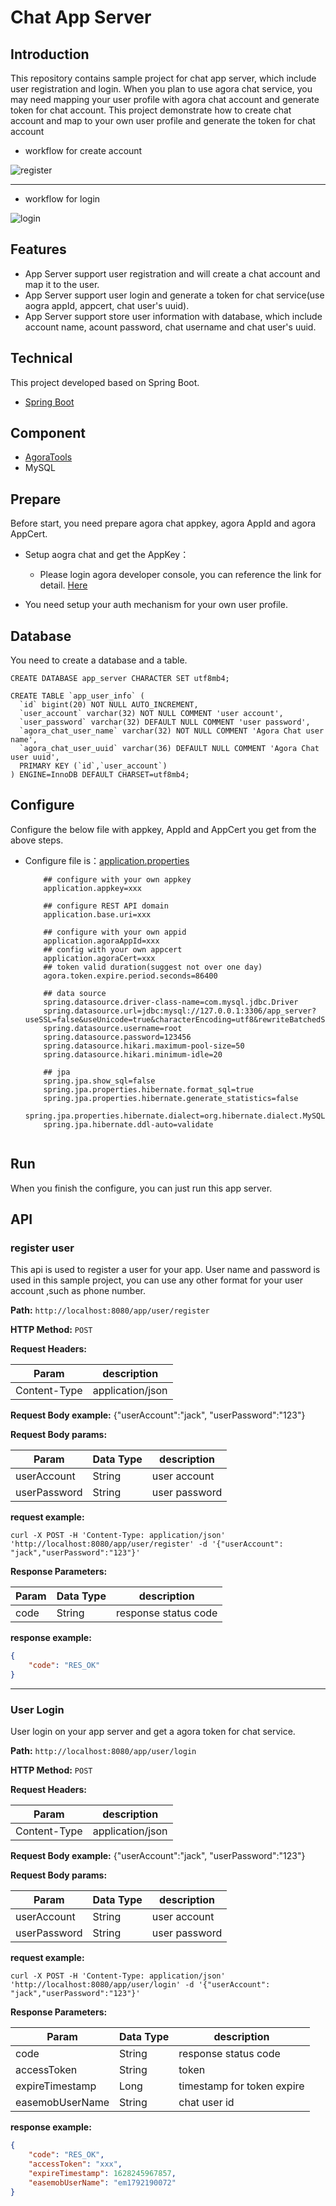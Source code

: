 # Chat App Server

## Introduction

This repository contains sample project for chat app server, which include user registration and login.
When you plan to use agora chat service, you may need mapping your user profile with agora chat account and generate token for chat account. This project demonstrate how to create chat account and map to your own user profile and generate the token for chat account


* workflow for create account

![register](https://user-images.githubusercontent.com/15087647/177251615-e13e8848-10a2-46ea-ba17-46422f6840d8.png)

---

* workflow for login

![login](https://user-images.githubusercontent.com/15087647/177251650-bea0ae76-1e6e-4ad5-9e21-6fd93bb1f9a5.png)

## Features

- App Server support user registration and will create a chat account and map it to the user.
- App Server support user login and generate a token for chat service(use aogra appId, appcert, chat user's uuid).
- App Server support store user information with database, which include account name, acount password, chat username and chat user's uuid.


## Technical

This project developed based on Spring Boot.

* [Spring Boot](https://spring.io/projects/spring-boot)

## Component

* [AgoraTools](https://github.com/AgoraIO/Tools/tree/dev/accesstoken2/DynamicKey/AgoraDynamicKey/java/src/main/java/io/agora)
* MySQL

## Prepare

Before start, you need prepare agora chat appkey, agora AppId and agora AppCert.

* Setup aogra chat and get the AppKey：
  - Please login agora developer console, you can reference the link for detail. [Here](https://docs-preprod.agora.io/en/agora-chat/enable_agora_chat?platform=RESTful)

* You need setup your auth mechanism for your own user profile.

## Database
You need to create a database and a table.

```
CREATE DATABASE app_server CHARACTER SET utf8mb4;
	
CREATE TABLE `app_user_info` (
  `id` bigint(20) NOT NULL AUTO_INCREMENT,
  `user_account` varchar(32) NOT NULL COMMENT 'user account',
  `user_password` varchar(32) DEFAULT NULL COMMENT 'user password',
  `agora_chat_user_name` varchar(32) NOT NULL COMMENT 'Agora Chat user name',
  `agora_chat_user_uuid` varchar(36) DEFAULT NULL COMMENT 'Agora Chat user uuid',
  PRIMARY KEY (`id`,`user_account`)
) ENGINE=InnoDB DEFAULT CHARSET=utf8mb4;
```

## Configure

Configure the below file with appkey, AppId and AppCert you get from the above steps.

* Configure file is：[application.properties](./agora-app-server/src/main/resources/application.properties)

  ```
      ## configure with your own appkey
      application.appkey=xxx
      
      ## configure REST API domain
      application.base.uri=xxx
      
      ## configure with your own appid
      application.agoraAppId=xxx
      ## config with your own appcert
      application.agoraCert=xxx
      ## token valid duration(suggest not over one day)
      agora.token.expire.period.seconds=86400
      
      ## data source
      spring.datasource.driver-class-name=com.mysql.jdbc.Driver
      spring.datasource.url=jdbc:mysql://127.0.0.1:3306/app_server?useSSL=false&useUnicode=true&characterEncoding=utf8&rewriteBatchedStatements=true
      spring.datasource.username=root
      spring.datasource.password=123456
      spring.datasource.hikari.maximum-pool-size=50
      spring.datasource.hikari.minimum-idle=20
  
      ## jpa
      spring.jpa.show_sql=false
      spring.jpa.properties.hibernate.format_sql=true
      spring.jpa.properties.hibernate.generate_statistics=false
      spring.jpa.properties.hibernate.dialect=org.hibernate.dialect.MySQL57Dialect
      spring.jpa.hibernate.ddl-auto=validate
      
  ```

## Run

When you finish the configure, you can just run this app server.

## API

### register user


This api is used to register a user for your app. User name and password is used in this sample project, you can use any other format for your user account ,such as phone number.

**Path:** `http://localhost:8080/app/user/register`

**HTTP Method:** `POST`

**Request Headers:** 

| Param        | description      |
| ------------ | ---------------- |
| Content-Type | application/json |

**Request Body example:** 
{"userAccount":"jack", "userPassword":"123"}

**Request Body params:** 

| Param        | Data Type | description   |
| ------------ | --------- | ------------- |
| userAccount  | String    | user account  |
| userPassword | String    | user password |


**request example:**

```
curl -X POST -H 'Content-Type: application/json' 'http://localhost:8080/app/user/register' -d '{"userAccount": "jack","userPassword":"123"}'
```

**Response Parameters:**

| Param           | Data Type | description          |
| --------------- | --------- | -------------------- |
| code            | String    | response status code |

**response example:**

```json
{
    "code": "RES_OK"
}
```

---

### User Login

User login on your app server and get a agora token for chat service.

**Path:** `http://localhost:8080/app/user/login`

**HTTP Method:** `POST`

**Request Headers:** 

| Param        | description      |
| ------------ | ---------------- |
| Content-Type | application/json |

**Request Body example:** 
{"userAccount":"jack", "userPassword":"123"}

**Request Body params:** 

| Param        | Data Type | description   |
| ------------ | --------- | ------------- |
| userAccount  | String    | user account  |
| userPassword | String    | user password |

**request example:**

```
curl -X POST -H 'Content-Type: application/json' 'http://localhost:8080/app/user/login' -d '{"userAccount": "jack","userPassword":"123"}'
```

**Response Parameters:**

| Param           | Data Type | description                |
| --------------- | --------- | -------------------------- |
| code            | String    | response status code       |
| accessToken     | String    | token                      |
| expireTimestamp | Long      | timestamp for token expire |
| easemobUserName | String    | chat user id               |

**response example:**

```json
{
    "code": "RES_OK",
    "accessToken": "xxx",
    "expireTimestamp": 1628245967857,
    "easemobUserName": "em1792190072"
}
```
